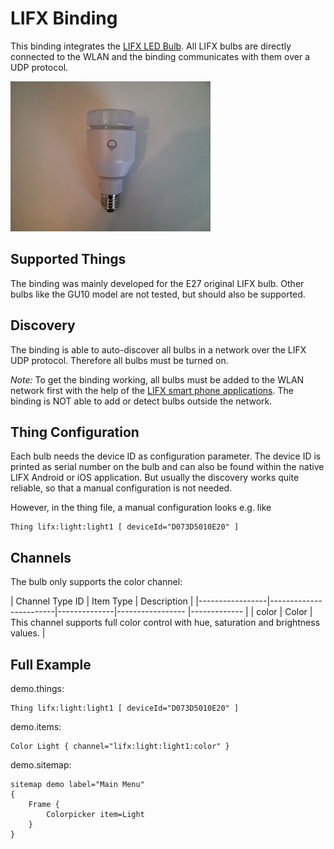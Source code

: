 # LIFX Binding

This binding integrates the [LIFX LED Bulb](http://www.lifx.com/). All LIFX bulbs are directly connected to the WLAN and the binding communicates with them over a UDP protocol.

![LIFX E27](doc/lifx_e27.jpg)

## Supported Things

The binding was mainly developed for the E27 original LIFX bulb. Other bulbs like the GU10 model are not tested, but should also be supported. 

## Discovery

The binding is able to auto-discover all bulbs in a network over the LIFX UDP protocol. Therefore all bulbs must be turned on.

*Note:* To get the binding working, all bulbs must be added to the WLAN network first with the help of the [LIFX smart phone applications](http://www.lifx.com/pages/go). The binding is NOT able to add or detect bulbs outside the network.

## Thing Configuration

Each bulb needs the device ID as configuration parameter. The device ID is printed as serial number on the bulb and can also be found within the native LIFX Android or iOS application. But usually the discovery works quite reliable, so that a manual configuration is not needed.

However, in the thing file, a manual configuration looks e.g. like

```
Thing lifx:light:light1 [ deviceId="D073D5010E20" ]
```

## Channels

The bulb only supports the color channel:

| Channel Type ID | Item Type    | Description  |
|-----------------|------------------------|--------------|----------------- |------------- |
| color | Color       | This channel supports full color control with hue, saturation and brightness values. |


## Full Example

demo.things:
```
Thing lifx:light:light1 [ deviceId="D073D5010E20" ]
```

demo.items:
```
Color Light { channel="lifx:light:light1:color" }
```

demo.sitemap:
```
sitemap demo label="Main Menu"
{
	Frame {
		Colorpicker item=Light
	}
}
```
